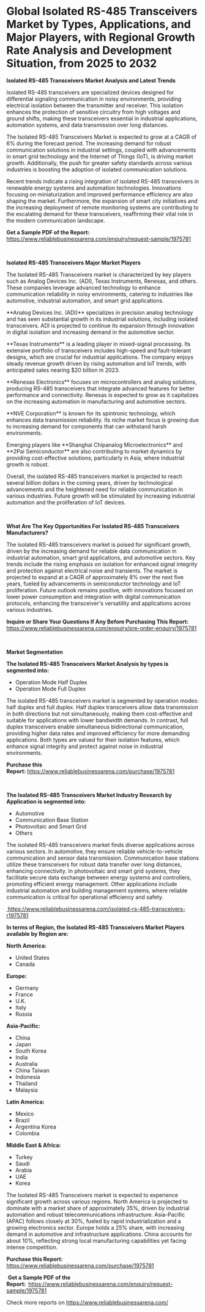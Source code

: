 <p><h1>Global Isolated RS-485 Transceivers Market by Types, Applications, and Major Players, with Regional Growth Rate Analysis and Development Situation, from 2025 to 2032</h1></p><p><strong>Isolated RS-485 Transceivers Market Analysis and Latest Trends</strong></p>
<p><p>Isolated RS-485 transceivers are specialized devices designed for differential signaling communication in noisy environments, providing electrical isolation between the transmitter and receiver. This isolation enhances the protection of sensitive circuitry from high voltages and ground shifts, making these transceivers essential in industrial applications, automation systems, and data transmission over long distances.</p><p>The Isolated RS-485 Transceivers Market is expected to grow at a CAGR of 6% during the forecast period. The increasing demand for robust communication solutions in industrial settings, coupled with advancements in smart grid technology and the Internet of Things (IoT), is driving market growth. Additionally, the push for greater safety standards across various industries is boosting the adoption of isolated communication solutions. </p><p>Recent trends indicate a rising integration of isolated RS-485 transceivers in renewable energy systems and automation technologies. Innovations focusing on miniaturization and improved performance efficiency are also shaping the market. Furthermore, the expansion of smart city initiatives and the increasing deployment of remote monitoring systems are contributing to the escalating demand for these transceivers, reaffirming their vital role in the modern communication landscape.</p></p>
<p><strong>Get a Sample PDF of the Report:&nbsp;</strong> <a href="https://www.reliablebusinessarena.com/enquiry/request-sample/1975781?utm_campaign=3314&utm_medium=2&utm_source=Github&utm_content=ia&utm_term=07042025&utm_id=isolated-rs-485-transceivers">https://www.reliablebusinessarena.com/enquiry/request-sample/1975781</a></p>
<p>&nbsp;</p>
<p><strong>Isolated RS-485 Transceivers Major Market Players</strong></p>
<p><p>The Isolated RS-485 Transceivers market is characterized by key players such as Analog Devices Inc. (ADI), Texas Instruments, Renesas, and others. These companies leverage advanced technology to enhance communication reliability in noisy environments, catering to industries like automotive, industrial automation, and smart grid applications.</p><p>**Analog Devices Inc. (ADI)** specializes in precision analog technology and has seen substantial growth in its industrial solutions, including isolated transceivers. ADI is projected to continue its expansion through innovation in digital isolation and increasing demand in the automotive sector.</p><p>**Texas Instruments** is a leading player in mixed-signal processing. Its extensive portfolio of transceivers includes high-speed and fault-tolerant designs, which are crucial for industrial applications. The company enjoys steady revenue growth driven by rising automation and IoT trends, with anticipated sales nearing $20 billion in 2023.</p><p>**Renesas Electronics** focuses on microcontrollers and analog solutions, producing RS-485 transceivers that integrate advanced features for better performance and connectivity. Renesas is expected to grow as it capitalizes on the increasing automation in manufacturing and automotive sectors.</p><p>**NVE Corporation** is known for its spintronic technology, which enhances data transmission reliability. Its niche market focus is growing due to increasing demand for components that can withstand harsh environments.</p><p>Emerging players like **Shanghai Chipanalog Microelectronics** and **2Pai Semiconductor** are also contributing to market dynamics by providing cost-effective solutions, particularly in Asia, where industrial growth is robust.</p><p>Overall, the isolated RS-485 transceivers market is projected to reach several billion dollars in the coming years, driven by technological advancements and the heightened need for reliable communication in various industries. Future growth will be stimulated by increasing industrial automation and the proliferation of IoT devices.</p></p>
<p>&nbsp;</p>
<p><strong>What Are The Key Opportunities For Isolated RS-485 Transceivers Manufacturers?</strong></p>
<p><p>The isolated RS-485 transceivers market is poised for significant growth, driven by the increasing demand for reliable data communication in industrial automation, smart grid applications, and automotive sectors. Key trends include the rising emphasis on isolation for enhanced signal integrity and protection against electrical noise and transients. The market is projected to expand at a CAGR of approximately 8% over the next five years, fueled by advancements in semiconductor technology and IoT proliferation. Future outlook remains positive, with innovations focused on lower power consumption and integration with digital communication protocols, enhancing the transceiver's versatility and applications across various industries.</p></p>
<p><strong>Inquire or Share Your Questions If Any Before Purchasing This Report:</strong> <a href="https://www.reliablebusinessarena.com/enquiry/pre-order-enquiry/1975781?utm_campaign=3314&utm_medium=2&utm_source=Github&utm_content=ia&utm_term=07042025&utm_id=isolated-rs-485-transceivers">https://www.reliablebusinessarena.com/enquiry/pre-order-enquiry/1975781</a></p>
<p>&nbsp;</p>
<p><strong>Market Segmentation</strong></p>
<p><strong>The Isolated RS-485 Transceivers Market Analysis by types is segmented into:</strong></p>
<p><ul><li>Operation Mode Half Duplex</li><li>Operation Mode Full Duplex</li></ul></p>
<p><p>The isolated RS-485 transceivers market is segmented by operation modes: half duplex and full duplex. Half duplex transceivers allow data transmission in both directions but not simultaneously, making them cost-effective and suitable for applications with lower bandwidth demands. In contrast, full duplex transceivers enable simultaneous bidirectional communication, providing higher data rates and improved efficiency for more demanding applications. Both types are valued for their isolation features, which enhance signal integrity and protect against noise in industrial environments.</p></p>
<p><strong>Purchase this Report:&nbsp;</strong><a href="https://www.reliablebusinessarena.com/purchase/1975781?utm_campaign=3314&utm_medium=2&utm_source=Github&utm_content=ia&utm_term=07042025&utm_id=isolated-rs-485-transceivers">https://www.reliablebusinessarena.com/purchase/1975781</a></p>
<p>&nbsp;</p>
<p><strong>The Isolated RS-485 Transceivers Market Industry Research by Application is segmented into:</strong></p>
<p><ul><li>Automotive</li><li>Communication Base Station</li><li>Photovoltaic and Smart Grid</li><li>Others</li></ul></p>
<p><p>The isolated RS-485 transceivers market finds diverse applications across various sectors. In automotive, they ensure reliable vehicle-to-vehicle communication and sensor data transmission. Communication base stations utilize these transceivers for robust data transfer over long distances, enhancing connectivity. In photovoltaic and smart grid systems, they facilitate secure data exchange between energy systems and controllers, promoting efficient energy management. Other applications include industrial automation and building management systems, where reliable communication is critical for operational efficiency and safety.</p></p>
<p><a href="https://www.reliablebusinessarena.com/isolated-rs-485-transceivers-r1975781?utm_campaign=3314&utm_medium=2&utm_source=Github&utm_content=ia&utm_term=07042025&utm_id=isolated-rs-485-transceivers">&nbsp;https://www.reliablebusinessarena.com/isolated-rs-485-transceivers-r1975781</a></p>
<p><strong>In terms of Region, the Isolated RS-485 Transceivers Market Players available by Region are:</strong></p>
<p>
    <p> <strong> North America: </strong>
        <ul>
            <li>United States</li>
            <li>Canada</li>
        </ul>
        </p> 
    <p> <strong> Europe: </strong>
        <ul>
            <li>Germany</li>
            <li>France</li>
            <li>U.K.</li>
            <li>Italy</li>
            <li>Russia</li>
        </ul>
        </p> 
    <p> <strong> Asia-Pacific: </strong>
        <ul>
            <li>China</li>
            <li>Japan</li>
            <li>South Korea</li>
            <li>India</li>
            <li>Australia</li>
            <li>China Taiwan</li>
            <li>Indonesia</li>
            <li>Thailand</li>
            <li>Malaysia</li>
        </ul>
        </p> 
    <p> <strong> Latin America: </strong>
        <ul>
            <li>Mexico</li>
            <li>Brazil</li>
            <li>Argentina Korea</li>
            <li>Colombia</li>
        </ul>
        </p> 
    <p> <strong> Middle East & Africa: </strong>
        <ul>
            <li>Turkey</li>
            <li>Saudi</li>
            <li>Arabia</li>
            <li>UAE</li>
            <li>Korea</li>
        </ul>
    </p>
    </p>
<p><p>The Isolated RS-485 Transceivers market is expected to experience significant growth across various regions. North America is projected to dominate with a market share of approximately 35%, driven by industrial automation and robust telecommunications infrastructure. Asia-Pacific (APAC) follows closely at 30%, fueled by rapid industrialization and a growing electronics sector. Europe holds a 25% share, with increasing demand in automotive and infrastructure applications. China accounts for about 10%, reflecting strong local manufacturing capabilities yet facing intense competition.</p></p>
<p><strong>Purchase this Report: </strong><a href="https://www.reliablebusinessarena.com/purchase/1975781?utm_campaign=3314&utm_medium=2&utm_source=Github&utm_content=ia&utm_term=07042025&utm_id=isolated-rs-485-transceivers">https://www.reliablebusinessarena.com/purchase/1975781</a></p>
<p>&nbsp;<strong>Get a Sample PDF of the Report:&nbsp;&nbsp;</strong><a href="https://www.reliablebusinessarena.com/enquiry/request-sample/1975781?utm_campaign=3314&utm_medium=2&utm_source=Github&utm_content=ia&utm_term=07042025&utm_id=isolated-rs-485-transceivers">https://www.reliablebusinessarena.com/enquiry/request-sample/1975781</a></p>
<p><strong></strong></p>
<p>Check more reports on <a href="https://www.reliablebusinessarena.com/?utm_campaign=3314&utm_medium=2&utm_source=Github&utm_content=ia&utm_term=07042025&utm_id=isolated-rs-485-transceivers">https://www.reliablebusinessarena.com/</a></p>